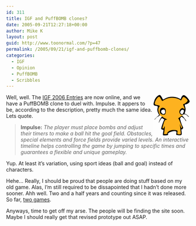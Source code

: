 ```yaml
---
id: 311
title: IGF and PuffBOMB clones?
date: 2005-09-21T12:27:18+00:00
author: Mike K
layout: post
guid: http://www.toonormal.com/?p=47
permalink: /2005/09/21/igf-and-puffbomb-clones/
categories:
  - IGF
  - Opinion
  - PuffBOMB
  - Scribbles
---
```

<img src='/content/pbstill.gif' alt='Whatcha lookin\&#39; at?' align="right" />Well, well. The [IGF 2006 Entries](http://www.igf.com/2006entrants.shtml) are now online, and we have a PuffBOMB clone to duel with. Impulse. It appers to be, according to the description, pretty much the same idea. Lets quote.

> **Impulse:** _The player must place bombs and adjust their timers to make a ball hit the goal field. Obstacles, special elements and force fields provide varied levels. An interactive timeline helps controlling the game by jumping to specific times and guarantees a flexible and unique gameplay._

Yup. At least it&#8217;s variation, using sport ideas (ball and goal) instead of characters.

Hehe&#8230; Really, I should be proud that people are doing stuff based on my old game. Alas, I&#8217;m still required to be dissapointed that I hadn&#8217;t done more sooner. Ahh well. Two and a half years and counting since it was released. So far, [two games](http://www.amazingworldgame.com/entertainment/details.php?id=3).

Anyways, time to get off my arse. The people will be finding the site soon. Maybe I should really get that revised prototype out ASAP.